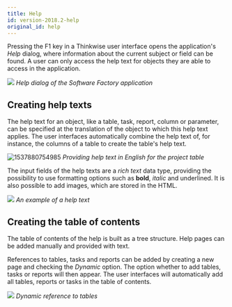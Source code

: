 ```yaml
---
title: Help
id: version-2018.2-help
original_id: help
---
```


Pressing the F1 key in a Thinkwise user interface opens the application's *Help* dialog, where information about the current subject or field can be found. A user can only access the help text for objects they are able to access in the application. 

![](assets/sf/image16.png)
*Help dialog of the Software Factory application*

## Creating help texts

The help text for an object, like a table, task, report, column or parameter, can be specified at the translation of the object to which this help text applies. The user interfaces automatically combine the help text of, for instance, the columns of a table to create the table's help text.

![1537880754985](assets/sf/1537880754985.png)
*Providing help text in English for the *project* table*

The input fields of the help texts are a *rich text* data type, providing the possibility to use formatting options such as **bold**, *italic* and <span class="underline">underlined</span>. It is also possible to add images, which are stored in the HTML. 

![](assets/sf/image302.png)
*An example of a help text*

## Creating the table of contents

The table of contents of the help is built as a tree structure. Help pages can be added manually and provided with text. 

References to tables, tasks and reports can be added by creating a new page and checking the *Dynamic* option. The option whether to add tables, tasks or reports will then appear. The user interfaces will automatically add all tables, reports or tasks in the table of contents. 

![](assets/sf/image303.png)
*Dynamic reference to tables*